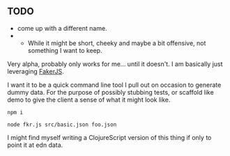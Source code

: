 ## TODO
- come up with a different name. 
- - While it might be short, cheeky and maybe a bit offensive, not something I want to keep.

Very alpha, probably only works for me... until it doesn't.
I am basically just leveraging [FakerJS](https://github.com/marak/Faker.js/). 

I want it to be a quick command line tool I pull out on occasion to generate dummy data.
For the purpose of possibly stubbing tests, or scaffold like demo to give the client a sense of what it might look like.


`npm i`

`node fkr.js src/basic.json foo.json`

I might find myself writing a ClojureScript version of this thing if only to point it at edn data.
